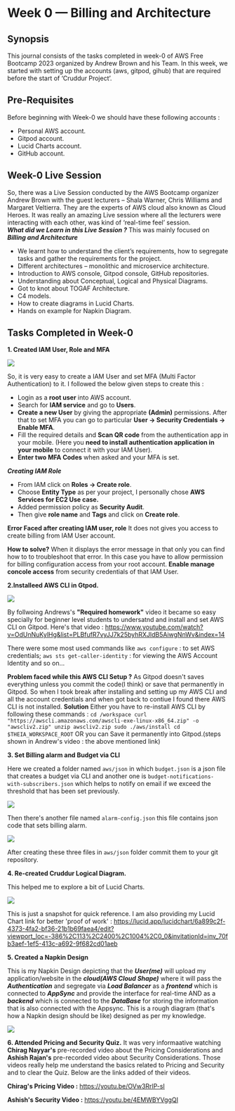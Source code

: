 # Week 0 — Billing and Architecture

## Synopsis 
This journal consists of the tasks completed in week-0 of AWS Free Bootcamp 2023 organized by Andrew Brown and his Team. In this week, we started with setting up the accounts (aws, gitpod, gihub) that are required before the start of ‘Cruddur Project’. 

## Pre-Requisites  
Before beginning with Week-0 we should have these following accounts : 
- Personal AWS account. 
- Gitpod account.  
- Lucid Charts account. 
- GitHub account. 

## Week-0 Live Session 
So, there was a Live Session conducted by the AWS Bootcamp organizer Andrew Brown with the guest lecturers – Shala Warner, Chris Williams and Margaret Veltierra. They are the experts of AWS cloud also known as Cloud Heroes. It was really an amazing Live session where all the lecturers were interacting with each other, was kind of ‘real-time feel’ session.  
***What did we Learn in this Live Session ?***
This was mainly focused on ***Billing and Architecture***
- We learnt how to understand the client’s requirements,  how to segregate tasks and gather the requirements for the project. 
- Different architectures – monolithic and microservice architecture. 
- Introduction to AWS console, Gitpod console, GitHub repositories.  
- Understanding about Conceptual, Logical and Physical Diagrams. 
- Got to knot about TOGAF Architecture.
- C4 models. 
- How to create diagrams in Lucid Charts. 
- Hands on example for Napkin Diagram. 

## Tasks Completed in Week-0
**1. Created IAM User, Role and MFA**

![](https://user-images.githubusercontent.com/115455157/219755386-d580ce7e-0c2a-4f67-bed6-4d1901565de4.jpg)

So, it is very easy to create a IAM User and set MFA (Multi Factor Authentication) to it. I followed the below given steps to create this :
- Login as a **root user** into AWS account.
- Search for **IAM service** and go to **Users**.
- **Create a new User** by giving the appropriate **(Admin)** permissions.
After that to set MFA you can go to particular **User -> Security Credentials -> Enable MFA**.
- Fill the required details and **Scan QR code** from the authentication app in your mobile. (Here you **need to install authentication application in your mobile** to connect it with your IAM User).
- **Enter two MFA Codes** when asked and your MFA is set.

***Creating IAM Role***
- From IAM click on **Roles -> Create role**.
- Choose **Entity Type** as per your project, I personally chose **AWS Services for EC2 Use case.**
- Added permission policy as **Security Audit**.
- Then give **role name** and **Tags** and click on **Create role**. 

**Error Faced after creating IAM user, role**
It does not gives you access to create billing from IAM User account.

**How to solve?** 
When it displays the error message in that only you can find how to to troubleshoot that error. In this case you have to allow permission for billing configuration access from your root account.
**Enable manage concole access** from security credentials of that IAM User.

**2.Installeed AWS CLI in Gtpod.**

![](https://user-images.githubusercontent.com/115455157/219768061-d7540fca-b311-410c-a98b-97b543f1183f.jpg)

By follwoing Andrews's **"Required homework"** video it became so easy specially for beginner level students to undersatnd and install and set AWS CLI on Gitpod. Here's that video : https://www.youtube.com/watch?v=OdUnNuKylHg&list=PLBfufR7vyJJ7k25byhRXJldB5AiwgNnWv&index=14 

There were some most used commands like ```aws configure``` : to set AWS credentials; ```aws sts get-caller-identity``` : for viewing the AWS Account Identity and so on...

**Problem faced while this AWS CLI Setup ?** 
As Gitpod doesn't saves everything unless you commit the code(I think) or save that permanently in Gitpod. So when I took break after installing and setting up my AWS CLI and all the account credentials and when got back to contiue I found there AWS CLI is not installed. 
**Solution** Either you have to re-install AWS CLI by following these commands : ```cd /workspace
      curl "https://awscli.amazonaws.com/awscli-exe-linux-x86_64.zip" -o "awscliv2.zip"
      unzip awscliv2.zip
      sudo ./aws/install
      cd $THEIA_WORKSPACE_ROOT```
         OR you can Save it permanently into Gitpod.(steps shown in Andrew's video : the above mentioned link)
         
**3. Set Billing alarm and Budget via CLI**

Here we created a folder named ```aws/json``` in which ```budget.json``` is a json file that creates a budget via CLI and another one is ```budget-notifications-with-subscribers.json``` which helps to notify on email if we exceed the threshold that has been set previously. 

![](https://user-images.githubusercontent.com/115455157/219837333-de1a6320-6751-4fdd-86d2-f3af706d9eaf.jpg)

Then there's another file named ```alarm-config.json``` this file contains json code that sets billing alarm.

![](https://user-images.githubusercontent.com/115455157/219837975-8811ba20-0e2b-453e-a6eb-95096af494c5.jpg)

After creating these three files in ```aws/json``` folder commit them to your git repository.

**4. Re-created Cruddur Logical Diagram.**

This helped me to explore a bit of Lucid Charts.

![](https://user-images.githubusercontent.com/115455157/219839638-f585a8a8-3693-46d4-b798-7d3403aa9b4b.jpg)

This is just a snapshot for quick reference. I am also providing my Lucid Chart link for better 'proof of work' : 
https://lucid.app/lucidchart/6a899c2f-4373-4fa2-bf36-21b1b69faea4/edit?viewport_loc=-386%2C113%2C2400%2C1004%2C0_0&invitationId=inv_70fb3aef-1ef5-413c-a692-9f682cd01aeb

**5. Created a Napkin Design**

This is my Napkin Design depicting that the ***User(me)*** will upload my application/website in the ***cloud(AWS Cloud Shape)*** where it will pass the ***Authentication*** and segregate via ***Load Balancer*** as a ***frontend*** which is connected to ***AppSync*** and provide the interface for real-time AND as a ***backend*** which is connected to the ***DataBase*** for storing the information that is also connected with the Appsync. 
This is a rough diagram (that's how a Napkin design should be like) designed as per my knowledge. 

![](https://user-images.githubusercontent.com/115455157/219842138-453cfa13-4f65-4be6-bb00-d1464f8bee8b.jpeg)

**6. Attended Pricing and Security Quiz.** 
It was very informaative watching **Chirag Nayyar's** pre-recorded video about the Pricing Considerations and **Ashish Rajan's** pre-recorded video about Security Considerations. Those videos really help me understand the basics related to Pricing and Security and to clear the Quiz. Below are the links added of their videos. 

**Chirag's Pricing Video :** https://youtu.be/OVw3RrlP-sI

**Ashish's Security Video :** https://youtu.be/4EMWBYVggQI









